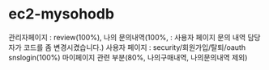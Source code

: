 # ec2-mysohodb
관리자페이지 : review(100%), 나의 문의내역(100%, : 사용자 페이지 문의 내역 담당자가 코드를 좀 변경시켰습니다.)
사용자 페이지 : security/회원가입/탈퇴/oauth snslogin(100%)
                   마이페이지 관련 부분(80%, 나의구매내역, 나의문의내역 제외)
